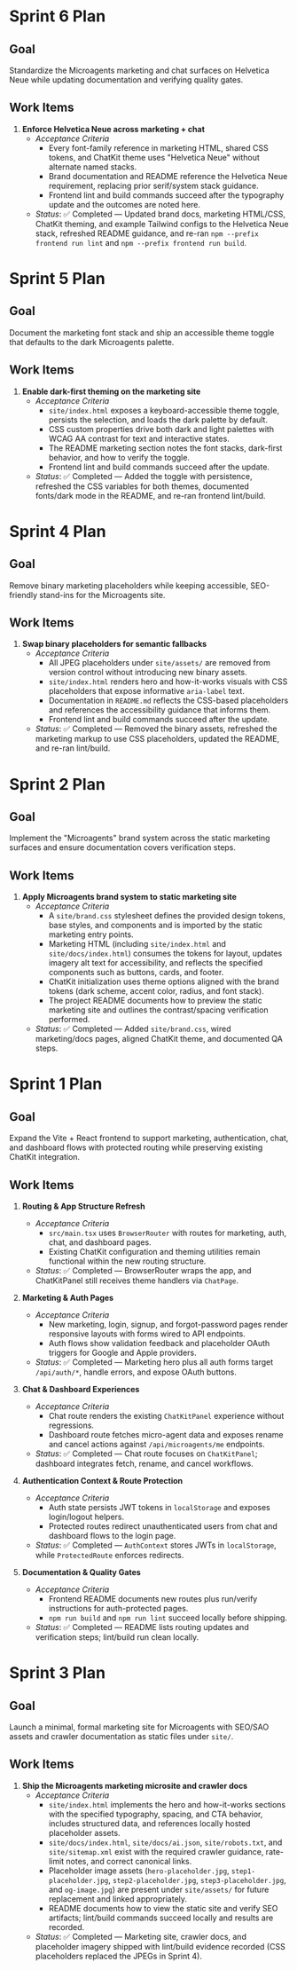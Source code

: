 # Sprint 6 Plan

## Goal
Standardize the Microagents marketing and chat surfaces on Helvetica Neue while updating documentation and verifying quality gates.

## Work Items

1. **Enforce Helvetica Neue across marketing + chat**
   - *Acceptance Criteria*
     - Every font-family reference in marketing HTML, shared CSS tokens, and ChatKit theme uses "Helvetica Neue" without alternate named stacks.
     - Brand documentation and README reference the Helvetica Neue requirement, replacing prior serif/system stack guidance.
     - Frontend lint and build commands succeed after the typography update and the outcomes are noted here.
   - *Status*: ✅ Completed — Updated brand docs, marketing HTML/CSS, ChatKit theming, and example Tailwind configs to the Helvetica Neue stack, refreshed README guidance, and re-ran `npm --prefix frontend run lint` and `npm --prefix frontend run build`.

# Sprint 5 Plan

## Goal
Document the marketing font stack and ship an accessible theme toggle that defaults to the dark Microagents palette.

## Work Items

1. **Enable dark-first theming on the marketing site**
   - *Acceptance Criteria*
     - `site/index.html` exposes a keyboard-accessible theme toggle, persists the selection, and loads the dark palette by default.
     - CSS custom properties drive both dark and light palettes with WCAG AA contrast for text and interactive states.
     - The README marketing section notes the font stacks, dark-first behavior, and how to verify the toggle.
     - Frontend lint and build commands succeed after the update.
   - *Status*: ✅ Completed — Added the toggle with persistence, refreshed the CSS variables for both themes, documented fonts/dark mode in the README, and re-ran frontend lint/build.

# Sprint 4 Plan

## Goal
Remove binary marketing placeholders while keeping accessible, SEO-friendly stand-ins for the Microagents site.

## Work Items

1. **Swap binary placeholders for semantic fallbacks**
   - *Acceptance Criteria*
     - All JPEG placeholders under `site/assets/` are removed from version control without introducing new binary assets.
     - `site/index.html` renders hero and how-it-works visuals with CSS placeholders that expose informative `aria-label` text.
     - Documentation in `README.md` reflects the CSS-based placeholders and references the accessibility guidance that informs them.
     - Frontend lint and build commands succeed after the update.
   - *Status*: ✅ Completed — Removed the binary assets, refreshed the marketing markup to use CSS placeholders, updated the README, and re-ran lint/build.

# Sprint 2 Plan

## Goal
Implement the "Microagents" brand system across the static marketing surfaces and ensure documentation covers verification steps.

## Work Items

1. **Apply Microagents brand system to static marketing site**
   - *Acceptance Criteria*
     - A `site/brand.css` stylesheet defines the provided design tokens, base styles, and components and is imported by the static marketing entry points.
     - Marketing HTML (including `site/index.html` and `site/docs/index.html`) consumes the tokens for layout, updates imagery alt text for accessibility, and reflects the specified components such as buttons, cards, and footer.
     - ChatKit initialization uses theme options aligned with the brand tokens (dark scheme, accent color, radius, and font stack).
     - The project README documents how to preview the static marketing site and outlines the contrast/spacing verification performed.
   - *Status*: ✅ Completed — Added `site/brand.css`, wired marketing/docs pages, aligned ChatKit theme, and documented QA steps.

# Sprint 1 Plan

## Goal
Expand the Vite + React frontend to support marketing, authentication, chat, and dashboard flows with protected routing while preserving existing ChatKit integration.

## Work Items

1. **Routing & App Structure Refresh**
   - *Acceptance Criteria*
     - `src/main.tsx` uses `BrowserRouter` with routes for marketing, auth, chat, and dashboard pages.
     - Existing ChatKit configuration and theming utilities remain functional within the new routing structure.
   - *Status*: ✅ Completed — BrowserRouter wraps the app, and ChatKitPanel still receives theme handlers via `ChatPage`.

2. **Marketing & Auth Pages**
   - *Acceptance Criteria*
     - New marketing, login, signup, and forgot-password pages render responsive layouts with forms wired to API endpoints.
     - Auth flows show validation feedback and placeholder OAuth triggers for Google and Apple providers.
   - *Status*: ✅ Completed — Marketing hero plus all auth forms target `/api/auth/*`, handle errors, and expose OAuth buttons.

3. **Chat & Dashboard Experiences**
   - *Acceptance Criteria*
     - Chat route renders the existing `ChatKitPanel` experience without regressions.
     - Dashboard route fetches micro-agent data and exposes rename and cancel actions against `/api/microagents/me` endpoints.
   - *Status*: ✅ Completed — Chat route focuses on `ChatKitPanel`; dashboard integrates fetch, rename, and cancel workflows.

4. **Authentication Context & Route Protection**
   - *Acceptance Criteria*
     - Auth state persists JWT tokens in `localStorage` and exposes login/logout helpers.
     - Protected routes redirect unauthenticated users from chat and dashboard flows to the login page.
   - *Status*: ✅ Completed — `AuthContext` stores JWTs in `localStorage`, while `ProtectedRoute` enforces redirects.

5. **Documentation & Quality Gates**
   - *Acceptance Criteria*
     - Frontend README documents new routes plus run/verify instructions for auth-protected pages.
     - `npm run build` and `npm run lint` succeed locally before shipping.
   - *Status*: ✅ Completed — README lists routing updates and verification steps; lint/build run clean locally.
# Sprint 3 Plan

## Goal
Launch a minimal, formal marketing site for Microagents with SEO/SAO assets and crawler documentation as static files under `site/`.

## Work Items

1. **Ship the Microagents marketing microsite and crawler docs**
   - *Acceptance Criteria*
     - `site/index.html` implements the hero and how-it-works sections with the specified typography, spacing, and CTA behavior, includes structured data, and references locally hosted placeholder assets.
     - `site/docs/index.html`, `site/docs/ai.json`, `site/robots.txt`, and `site/sitemap.xml` exist with the required crawler guidance, rate-limit notes, and correct canonical links.
     - Placeholder image assets (`hero-placeholder.jpg`, `step1-placeholder.jpg`, `step2-placeholder.jpg`, `step3-placeholder.jpg`, and `og-image.jpg`) are present under `site/assets/` for future replacement and linked appropriately.
     - README documents how to view the static site and verify SEO artifacts; lint/build commands succeed locally and results are recorded.
   - *Status*: ✅ Completed — Marketing site, crawler docs, and placeholder imagery shipped with lint/build evidence recorded (CSS placeholders replaced the JPEGs in Sprint 4).

